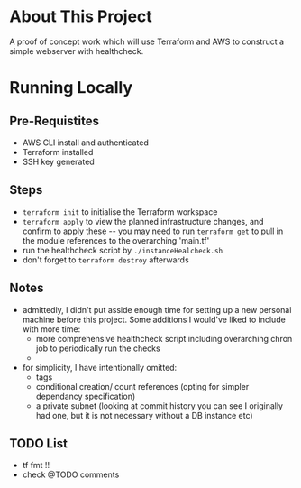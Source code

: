 # About This Project

A proof of concept work which will use Terraform and AWS to construct a simple webserver with healthcheck.

# Running Locally

## Pre-Requistites
- AWS CLI install and authenticated
- Terraform installed
- SSH key generated

## Steps
- `terraform init` to initialise the Terraform workspace
- `terraform apply` to view the planned infrastructure changes, and confirm to apply these
-- you may need to run `terraform get` to pull in the module references to the overarching 'main.tf'
- run the healthcheck script by `./instanceHealcheck.sh`
- don't forget to `terraform destroy` afterwards

## Notes
- admittedly, I didn't put asside enough time for setting up a new personal machine before this project. Some additions I would've liked to include with more time:
    - more comprehensive healthcheck script including overarching chron job to periodically run the checks
    - 
- for simplicity, I have intentionally omitted:
    - tags
    - conditional creation/ count references (opting for simpler dependancy specification)
    - a private subnet (looking at commit history you can see I originally had one, but it is not necessary without a DB instance etc)

## TODO List
- tf fmt !!
- check @TODO comments
